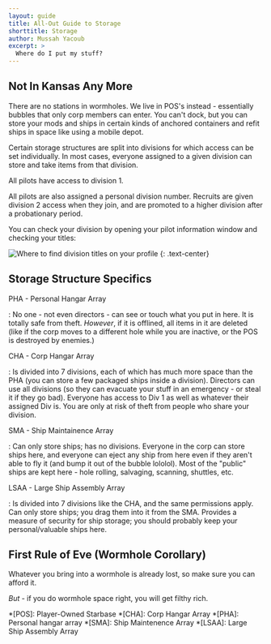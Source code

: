 ```yaml
---
layout: guide
title: All-Out Guide to Storage
shorttitle: Storage
author: Mussah Yacoub
excerpt: >
  Where do I put my stuff?
---
```


## Not In Kansas Any More

There are no stations in wormholes.  We live in POS's instead -
essentially bubbles that only corp members can enter.  You can't dock, but you
can store your mods and ships in certain kinds of anchored containers and refit
ships in space like using a mobile depot.

Certain storage structures are split into divisions for which access can be set
individually. In most cases, everyone assigned to a given division can store
and take items from that division.

All pilots have access to division 1.

All pilots are also assigned a personal division number. Recruits are given
division 2 access when they join, and are promoted to a higher division after a
probationary period.

You can check your division by opening your pilot information window and
checking your titles:

![Where to find division titles on your profile]({{site.baseurl}}/img/division.png)
{: .text-center}

## Storage Structure Specifics

PHA - Personal Hangar Array

: No one - not even directors - can see or touch what you put in here.  It is
totally safe from theft.  *However*, if it is offlined, all items in it are
deleted (like if the corp moves to a different hole while you are inactive, or
the POS is destroyed by enemies.)

CHA - Corp Hangar Array

: Is divided into 7 divisions, each of which has much more space than the PHA
(you can store a few packaged ships inside a division). Directors can use all
divisions (so they can evacuate your stuff in an emergency - or steal it if
they go bad). Everyone has access to Div 1 as well as whatever their assigned
Div is. You are only at risk of theft from people who share your division.


SMA - Ship Maintainence Array

: Can only store ships; has no divisions.  Everyone in the corp can store ships
here, and everyone can eject any ship from here even if they aren't able to fly
it (and bump it out of the bubble lololol).  Most of the "public" ships are
kept here - hole rolling, salvaging, scanning, shuttles, etc.

LSAA - Large Ship Assembly Array

: Is divided into 7 divisions like the CHA, and the same permissions apply. Can
only store ships; you drag them into it from the SMA.  Provides a measure of
security for ship storage; you should probably keep your personal/valuable
ships here.

## First Rule of Eve (Wormhole Corollary)

Whatever you bring into a wormhole is already lost, so make sure you can afford
it.

*But* - if you do wormhole space right, you will get filthy rich.


*[POS]: Player-Owned Starbase
*[CHA]: Corp Hangar Array
*[PHA]: Personal hangar array
*[SMA]: Ship Maintenence Array
*[LSAA]: Large Ship Assembly Array